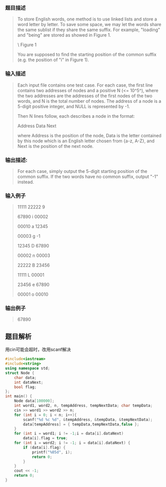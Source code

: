 ### 题目描述

> To store English words, one method is to use linked lists and store a word letter by letter. To save some space, we may let the words share the same sublist if they share the same suffix. For example, "loading" and "being" are stored as showed in Figure 1.
>
>\ Figure 1
>
>You are supposed to find the starting position of the common suffix (e.g. the position of "i" in Figure 1).

### 输入描述

> Each input file contains one test case. For each case, the first line contains two addresses of nodes and a positive N (<= 10^5^), where the two addresses are the addresses of the first nodes of the two words, and N is the total number of nodes. The address of a node is a 5-digit positive integer, and NULL is represented by -1.
>
>Then N lines follow, each describes a node in the format:
>
>Address Data Next
>
>where Address is the position of the node, Data is the letter contained by this node which is an English letter chosen from {a-z, A-Z}, and Next is the position of the next node.

### 输出描述:
> For each case, simply output the 5-digit starting position of the common suffix. If the two words have no common suffix, output "-1" instead.

### 输入例子
>11111 22222 9
>
>67890 i 00002
>
>00010 a 12345
>
>00003 g -1
>
>12345 D 67890
>
>00002 n 00003
>
>22222 B 23456
>
>11111 L 00001
>
>23456 e 67890
>
>00001 o 00010

### 输出例子

>67890

## 题目解析
用cin可能会超时，改用scanf解决

```C++
#include<iostream>
#include<string>
using namespace std;
struct Node {
	char data;
	int dataNext;
	bool flag;
};
int main() {
	Node data[100000];
	int word1, word2, n, tempAddress, tempNextData; char tempData;
	cin >> word1 >> word2 >> n;
	for (int i = 0; i < n; i++){
		scanf("%d %c %d", &tempAddress, &tempData, &tempNextData);
		data[tempAddress] = { tempData,tempNextData,false };
	}
	for (int i = word1; i != -1;i = data[i].dataNext)
		data[i].flag = true;
	for (int i = word2; i != -1; i = data[i].dataNext) {
		if (data[i].flag) {
			printf("%05d", i);
			return 0;
		}
	}
	cout << -1;
	return 0;
}
```